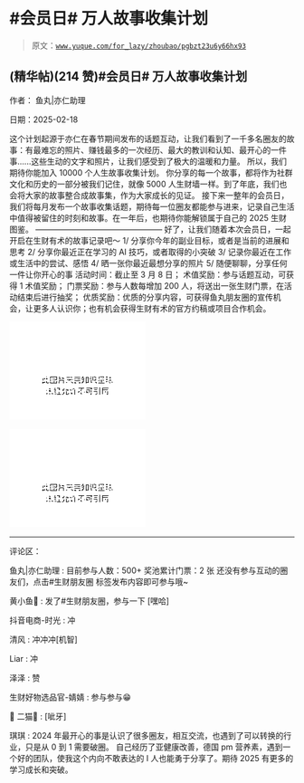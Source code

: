 # #会员日# 万人故事收集计划

> 原文：[`www.yuque.com/for_lazy/zhoubao/pgbzt23u6y66hx93`](https://www.yuque.com/for_lazy/zhoubao/pgbzt23u6y66hx93)

## (精华帖)(214 赞)#会员日# 万人故事收集计划

作者： 鱼丸|亦仁助理

日期：2025-02-18

这个计划起源于亦仁在春节期间发布的话题互动，让我们看到了一千多名圈友的故事：有最难忘的照片、赚钱最多的一次经历、最大的教训和认知、最开心的一件事......这些生动的文字和照片，让我们感受到了极大的温暖和力量。
所以，我们期待你能加入 10000 个人生故事收集计划。 你分享的每一个故事，都将作为社群文化和历史的一部分被我们记住，就像 5000
人生财墙一样。到了年底，我们也会将大家的故事整合成故事集，作为大家成长的见证。
接下来一整年的会员日，我们将每月发布一个故事收集话题，期待每一位圈友都能参与进来，记录自己生活中值得被留住的时刻和故事。在一年后，也期待你能解锁属于自己的
2025 生财图鉴。 ———————————————— 好了，让我们随着本次会员日，一起开启在生财有术的故事记录吧～ 1/
分享你今年的副业目标，或者是当前的进展和思考 2/ 分享你最近正在学习的 AI 技巧，或者取得的小突破 3/ 记录你最近在工作或生活中的尝试、感悟 4/
晒一张你最近最想分享的照片 5/ 随便聊聊，分享任何一件让你开心的事 活动时间：截止至 3 月 8 日； 术值奖励：参与话题互动，可获得 1 术值奖励；
门票奖励：参与人数每增加 200 人，将送出一张生财门票，在活动结束后进行抽奖；
优质奖励：优质的分享内容，可获得鱼丸朋友圈的宣传机会，让更多人认识你；也有机会获得生财有术的官方约稿或项目合作机会。

![](img/a1962f10d1532012ac12c2dd70408700.png "None")

![](img/39438ee970032d747fb6486a4dd1ed3e.png "None")

* * *

评论区：

鱼丸|亦仁助理 : 目前参与人数：500+ 奖池累计门票：2 张 还没有参与互动的圈友们，点击#生财朋友圈 标签发布内容即可参与哦~

黄小鱼🐠 : 发了#生财朋友圈，参与一下 [嘿哈]

抖音电商-时光 : 冲

清风 : 冲冲冲[机智]

Liar : 冲

泽泽 : 赞

生财好物选品官-婧婧 : 参与参与😁

 二猫 : [呲牙]

琪琪 : 2024 年最开心的事是认识了很多圈友，相互交流，也遇到了可以转换的行业，只是从 0 到 1 需要破圈。
自己经历了亚健康改善，德国 pm 营养素，遇到一个好的团队，使我这个内向不敢表达的 I 人也能勇于分享了。期待 2025 有更多的学习成长和突破。